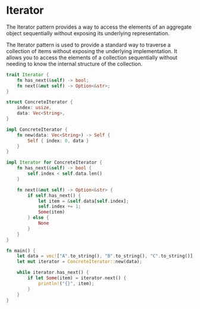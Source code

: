 # Iterator

The Iterator pattern provides a way to access the elements of an aggregate object sequentially without exposing its underlying representation.

The Iterator pattern is used to provide a standard way to traverse a collection of items without exposing the underlying implementation. It allows you to access the elements of a collection sequentially without needing to know the internal structure of the collection.

```rust
trait Iterator {
    fn has_next(&self) -> bool;
    fn next(&mut self) -> Option<&str>;
}

struct ConcreteIterator {
    index: usize,
    data: Vec<String>,
}

impl ConcreteIterator {
    fn new(data: Vec<String>) -> Self {
        Self { index: 0, data }
    }
}

impl Iterator for ConcreteIterator {
    fn has_next(&self) -> bool {
        self.index < self.data.len()
    }

    fn next(&mut self) -> Option<&str> {
        if self.has_next() {
            let item = &self.data[self.index];
            self.index += 1;
            Some(item)
        } else {
            None
        }
    }
}

fn main() {
    let data = vec!["A".to_string(), "B".to_string(), "C".to_string()];
    let mut iterator = ConcreteIterator::new(data);

    while iterator.has_next() {
        if let Some(item) = iterator.next() {
            println!("{}", item);
        }
    }
}
```
